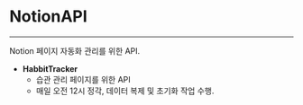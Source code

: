 # NotionAPI
---
Notion 페이지 자동화 관리를 위한 API.

- **HabbitTracker**
  - 습관 관리 페이지를 위한 API
  - 매일 오전 12시 정각, 데이터 복제 및 초기화 작업 수행.

